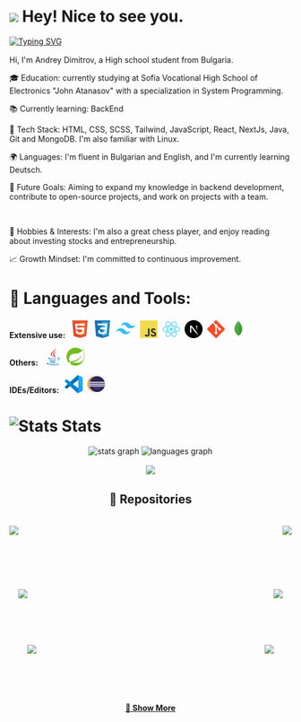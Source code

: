 <h1><img src="https://emojis.slackmojis.com/emojis/images/1531849430/4246/blob-sunglasses.gif?1531849430" width="30"/> Hey! Nice to see you.</h1>

<a href="https://git.io/typing-svg"><img src="https://readme-typing-svg.demolab.com?font=Fira+Code&weight=500&size=28&duration=3400&pause=350&vCenter=true&multiline=true&repeat=false&width=910&height=100&lines=Welcome+to+my+page!;I'm+Andrey%2C+Full Stack+developer+from+Sofia%2C+Bulgaria." alt="Typing SVG" /></a>

  <p>Hi, I'm Andrey Dimitrov, a High school student from Bulgaria. <img src="https://cdn-icons-png.flaticon.com/512/5372/5372659.png" width="16px" height="16px"/></p>
  <p>🎓 Education: currently studying at Sofia Vocational High School of Electronics "John Atanasov" with a specialization in System Programming.</p>
  <p>📚 Currently learning: BackEnd</p>
  <p>🚀 Tech Stack: HTML, CSS, SCSS, Tailwind, JavaScript, React, NextJs, Java, Git and MongoDB. I'm also familiar with Linux.</p>
  <p>🌍 Languages: I'm fluent in Bulgarian and English, and I'm currently learning Deutsch.</p>
  <p>🌱 Future Goals: Aiming to expand my knowledge in backend development, contribute to open-source projects, and work on projects with a team.</p>

  <br>
  
  <p>🎯 Hobbies & Interests: I'm also a great chess player, and enjoy reading about investing stocks and entrepreneurship.</p>
  <p>📈 Growth Mindset: I'm committed to continuous improvement.</p>
  
# 🔨 Languages and Tools:

**Extensive use: &nbsp;**
  <code><img src="https://github.com/devicons/devicon/blob/master/icons/html5/html5-original.svg" title="HTML5" alt="HTML5" width="32" height="32"/></code>&nbsp;
  <code><img src="https://github.com/devicons/devicon/blob/master/icons/css3/css3-original.svg" title="CSS3" alt="CSS3" width="32" height="32"/></code>&nbsp;
  <code><img src="https://github.com/devicons/devicon/blob/master/icons/tailwindcss/tailwindcss-original.svg" title="Tailwind" alt="Tailwind" width="35" height="35"/></code>&nbsp;
  <code><img src="https://github.com/devicons/devicon/blob/master/icons/javascript/javascript-original.svg" title="JavaScript" alt="JavaScript" width="32" height="32"/></code>&nbsp;
  <code><img src="https://github.com/devicons/devicon/blob/master/icons/react/react-original.svg" title="React" alt="React" width="32" height="32"/></code>&nbsp;
  <code><img src="https://github.com/devicons/devicon/blob/master/icons/nextjs/nextjs-original.svg" title="nextjs" alt="nextjs" width="32" height="32"/></code>&nbsp;
  <code><img src="https://github.com/devicons/devicon/blob/master/icons/git/git-original.svg" title="git" alt="git" width="32" height="32"/></code>&nbsp;
  <code><img src="https://github.com/devicons/devicon/blob/master/icons/mongodb/mongodb-original.svg" title="mongodb" alt="mongodb" width="32" height="32"/></code>&nbsp;

**Others: &nbsp;**
  <code><img src="https://github.com/devicons/devicon/blob/master/icons/java/java-original.svg" title="Java" alt="Java" width="32" height="32"/></code>&nbsp;
  <code><img src="https://github.com/devicons/devicon/blob/master/icons/spring/spring-original.svg" title="Spring" alt="Spring" width="32" height="32"/></code>&nbsp;

**IDEs/Editors: &nbsp;**
  <code><img src="https://github.com/devicons/devicon/blob/master/icons/vscode/vscode-original.svg" title="VSCode" alt="VSCode" width="32" height="32"/></code>&nbsp;
  <code><img src="https://github.com/devicons/devicon/blob/master/icons/eclipse/eclipse-original.svg" title="Eclipse" alt="Eclipse" width="32" height="32"/></code>&nbsp;

# <img src="https://cdn-icons-png.flaticon.com/512/1011/1011528.png" alt="Stats" height="25px" width="25px"> Stats

<div align="center">
  <img src="https://github-readme-stats.vercel.app/api?username=andreydimitrov3&hide_title=false&hide_rank=false&show_icons=true&include_all_commits=true&count_private=true&disable_animations=false&theme=dark&locale=en&hide_border=true" height="160" alt="stats graph" />
  <img src="https://github-readme-stats.vercel.app/api/top-langs?username=andreydimitrov3&locale=en&hide_title=false&layout=compact&card_width=330&langs_count=5&theme=dark&hide_border=true" height="160" alt="languages graph" />
</div>

<!--- <div align="center">
  <img src="https://github-readme-streak-stats.herokuapp.com/?user=andreydimitrov3&theme=dark&hide_border=true" alt="streak stats graph" />
</div> -->

<br>

<!---  <img src="https://github-readme-activity-graph.vercel.app/graph?username=andreyDimitrov3&theme=react-dark&bg_color=20232a&hide_border=true" width="100%"/> -->

<div align="center">
 <img src="https://github-readme-stats.vercel.app/api/wakatime?username=Andrey_Dimitrov&layout=compact&theme=dark">
</div>
</div>

<h2 align="center">📂 Repositories</h2>
<br>
<div width="100%" align="center">
  <a align="left" href="https://github.com/AndreyDimitrov3/CodeWars-Solutions" title="CodeWars Solutions"><img align="left" height="115" src="https://github-readme-stats.vercel.app/api/pin/?username=andreyDimitrov3&repo=CodeWars-Solutions&theme=react&border_color=61dafb&border_radius=10"></a>
  <a align="left" href="https://github.com/AndreyDimitrov3/Where-in-the-world" title="Where in the world"><img align="right" height="115" src="https://github-readme-stats.vercel.app/api/pin/?username=andreyDimitrov3&repo=Where-in-the-world&theme=react&border_color=61dafb&border_radius=10"></a>
</div>

<br/><br/><br/><br/><br/>

<div width="100%" align="center">
  <a align="left" href="https://github.com/AndreyDimitrov3/English-Dictionary" title="English Dictionary"><img align="left" height="115" src="https://github-readme-stats.vercel.app/api/pin/?username=andreyDimitrov3&repo=English-Dictionary&theme=react&border_color=61dafb&border_radius=10"></a>
  <a align="right" href="https://github.com/andreyDimitrov3/Tip-Calculator" title="Tip Calculator"><img align="right" height="115" src="https://github-readme-stats.vercel.app/api/pin/?username=andreyDimitrov3&repo=Tip-Calculator&theme=react&border_color=61dafb&border_radius=10"></a>
</div>

<br/><br/><br/><br/><br/>

<div width="100%" align="center">
  <a align="left" href="https://github.com/andreyDimitrov3/GitHub-Api" title="GitHub Api"><img align="left" height="115" src="https://github-readme-stats.vercel.app/api/pin/?username=andreyDimitrov3&repo=GitHub-Api&theme=react&border_color=61dafb&border_radius=10"></a>
  <a align="right" href="https://github.com/andreyDimitrov3/Product-Page" title="Product Page"><img align="right" height="115" src="https://github-readme-stats.vercel.app/api/pin/?username=andreyDimitrov3&repo=Product-Page&theme=react&border_color=61dafb&border_radius=10"></a>
</div>

<br/><br/><br/><br/><br/>

<h4 align="center">
  <a href="https://github.com/andreydimitrov3?tab=repositories" title="Show Repositories">🔎 Show More</a>
</h4>

